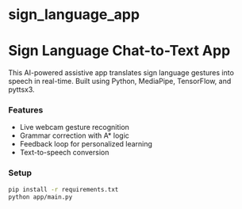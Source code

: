 # sign_language_app
# Sign Language Chat-to-Text App

This AI-powered assistive app translates sign language gestures into speech in real-time. Built using Python, MediaPipe, TensorFlow, and pyttsx3.

### Features
- Live webcam gesture recognition
- Grammar correction with A* logic
- Feedback loop for personalized learning
- Text-to-speech conversion

### Setup
```bash
pip install -r requirements.txt
python app/main.py
